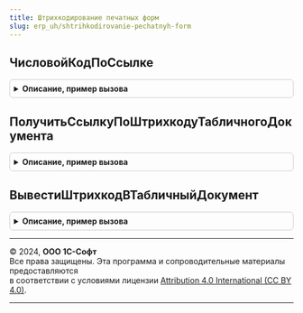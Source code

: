 ```yaml
---
title: Штрихкодирование печатных форм
slug: erp_uh/shtrihkodirovanie-pechatnyh-form
---
```



## ЧисловойКодПоСсылке
<details style="margin: 1em 0; padding: 0.5em; border: 1px solid #ccc; border-radius: 6px;">

<summary style="font-weight: bold; cursor: pointer;">Описание, пример вызова</summary>

```bsl

// Возвращает числовой код для печати штрихкода
//
//	Параметры:
//		Ссылка - ЛюбаяСсылка - ссылка на объект, по которому нужно получить код
//	Возвращаемое значение:
//		Строка - строка из чисел, соответствующая переданной ссылке.
//
Функция ЧисловойКодПоСсылке(Ссылка) Экспорт
```

Пример вызова
```bsl
Результат = ШтрихкодированиеПечатныхФорм.ЧисловойКодПоСсылке(Ссылка) 
```
</details>

## ПолучитьСсылкуПоШтрихкодуТабличногоДокумента
<details style="margin: 1em 0; padding: 0.5em; border: 1px solid #ccc; border-radius: 6px;">

<summary style="font-weight: bold; cursor: pointer;">Описание, пример вызова</summary>

```bsl

// Функция - Получить ссылку по штрихкоду табличного документа
//
// Параметры:
//  Штрихкод - Строка - Штрихкод
//  Менеджеры - Массив из СправочникСсылка, ДокументСсылка, ЗадачаСсылка - Менеджеры документов.
//
// Возвращаемое значение:
//  Массив - Ссылки на документы
//
Функция ПолучитьСсылкуПоШтрихкодуТабличногоДокумента(Штрихкод, Менеджеры = Неопределено) Экспорт
```

Пример вызова
```bsl
Результат = ШтрихкодированиеПечатныхФорм.ПолучитьСсылкуПоШтрихкодуТабличногоДокумента(Штрихкод, Менеджеры);
```
</details>

## ВывестиШтрихкодВТабличныйДокумент
<details style="margin: 1em 0; padding: 0.5em; border: 1px solid #ccc; border-radius: 6px;">

<summary style="font-weight: bold; cursor: pointer;">Описание, пример вызова</summary>

```bsl

// Вывести штрихкод в табличный документ
//
// Параметры:
//  ТабличныйДокумент - ТабличныйДокумент - Табличный документ
//  Макет - ТабличныйДокумент
//  ОбластьМакета - ОбластьЯчеекТабличногоДокумента - Область
//  Ссылка - ЛюбаяСсылка - Ссылка на документ из которого будет вычислен штрихкод.
//
Процедура ВывестиШтрихкодВТабличныйДокумент(ТабличныйДокумент, Макет, Знач ОбластьМакета, Ссылка) Экспорт
```

Пример вызова
```bsl
ШтрихкодированиеПечатныхФорм.ВывестиШтрихкодВТабличныйДокумент(ТабличныйДокумент, Макет, ОбластьМакета, Ссылка) 
```
</details>

---

© 2024, **ООО 1С-Софт**  
Все права защищены. Эта программа и сопроводительные материалы предоставляются  
в соответствии с условиями лицензии [Attribution 4.0 International (CC BY 4.0)](https://creativecommons.org/licenses/by/4.0/legalcode).

---
